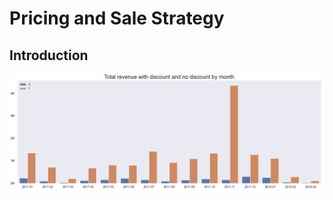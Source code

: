 # Pricing and Sale Strategy
## Introduction
![Total revenue with discount by month](https://github.com/thaingoc273/Pricing-and-Sale-Strategy/blob/main/Pictures/Revenue_with_discount_by_month.png)

